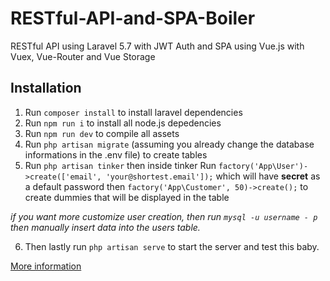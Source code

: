 # RESTful-API-and-SPA-Boiler
RESTful API using Laravel 5.7 with JWT Auth and SPA using Vue.js with Vuex, Vue-Router and Vue Storage

## Installation

1. Run `composer install` to install laravel dependencies
2. Run `npm run i` to install all node.js depedencies
3. Run `npm run dev` to compile all assets
4. Run `php artisan migrate` (assuming you already change the database informations in the .env file) to create tables
5. Run `php artisan tinker` then inside tinker Run `factory('App\User')->create(['email', 'your@shortest.email']);` which will have **secret** as a default password then `factory('App\Customer', 50)->create();` to create dummies that will be displayed in the table

*if you want more customize user creation, then run `mysql -u username - p` then manually insert data into the users table.*

6. Then lastly run `php artisan serve` to start the server and test this baby.

[More information](https://medium.com/@rafaelogic/rafaelogics-restful-api-and-spa-boiler-using-laravel-and-vue-js-stack-598a90d744dc)
